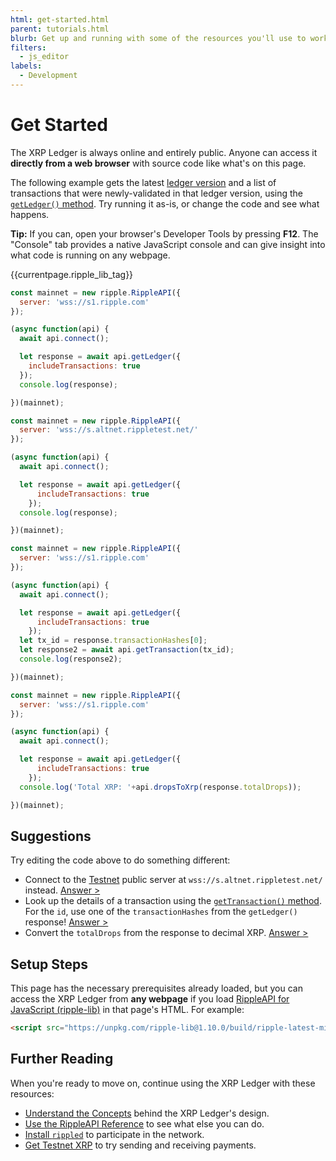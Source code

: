 ```yaml
---
html: get-started.html
parent: tutorials.html
blurb: Get up and running with some of the resources you'll use to work with the XRP Ledger.
filters:
  - js_editor
labels:
  - Development
---
```

# Get Started

The XRP Ledger is always online and entirely public. Anyone can access it **directly from a web browser** with source code like what's on this page.

The following example gets the latest [ledger version](ledgers.html) and a list of transactions that were newly-validated in that ledger version, using the [`getLedger()` method](rippleapi-reference.html#getledger). Try running it as-is, or change the code and see what happens.

**Tip:** If you can, open your browser's Developer Tools by pressing **F12**. The "Console" tab provides a native JavaScript console and can give insight into what code is running on any webpage. <!-- SPELLING_IGNORE: f12 -->

<!-- ripple-lib & prerequisites -->
{{currentpage.ripple_lib_tag}}

<!-- JS_EDITOR_START step2 -->

```js
const mainnet = new ripple.RippleAPI({
  server: 'wss://s1.ripple.com'
});

(async function(api) {
  await api.connect();

  let response = await api.getLedger({
    includeTransactions: true
  });
  console.log(response);

})(mainnet);
```

```js
const mainnet = new ripple.RippleAPI({
  server: 'wss://s.altnet.rippletest.net/'
});

(async function(api) {
  await api.connect();

  let response = await api.getLedger({
      includeTransactions: true
    });
  console.log(response);

})(mainnet);
```

```js
const mainnet = new ripple.RippleAPI({
  server: 'wss://s1.ripple.com'
});

(async function(api) {
  await api.connect();

  let response = await api.getLedger({
      includeTransactions: true
    });
  let tx_id = response.transactionHashes[0];
  let response2 = await api.getTransaction(tx_id);
  console.log(response2);

})(mainnet);
```

```js
const mainnet = new ripple.RippleAPI({
  server: 'wss://s1.ripple.com'
});

(async function(api) {
  await api.connect();

  let response = await api.getLedger({
      includeTransactions: true
    });
  console.log('Total XRP: '+api.dropsToXrp(response.totalDrops));

})(mainnet);
```

<!-- JS_EDITOR_END -->


## Suggestions

Try editing the code above to do something different:

- Connect to the [Testnet](parallel-networks.html) public server at `wss://s.altnet.rippletest.net/` instead. [Answer >](javascript:js_interactives.step2.ex_1())
- Look up the details of a transaction using the [`getTransaction()` method](rippleapi-reference.html#gettransaction). For the `id`, use one of the `transactionHashes` from the `getLedger()` response! [Answer >](javascript:js_interactives.step2.ex_2())
- Convert the `totalDrops` from the response to decimal XRP. [Answer >](javascript:js_interactives.step2.ex_3())


## Setup Steps

This page has the necessary prerequisites already loaded, but you can access the XRP Ledger from **any webpage** if you load [RippleAPI for JavaScript (ripple-lib)](rippleapi-reference.html) in that page's HTML. For example:

```html
<script src="https://unpkg.com/ripple-lib@1.10.0/build/ripple-latest-min.js"></script>
```


## Further Reading

When you're ready to move on, continue using the XRP Ledger with these resources:

- [Understand the Concepts](concepts.html) behind the XRP Ledger's design.
- [Use the RippleAPI Reference](rippleapi-reference.html) to see what else you can do.
- [Install `rippled`](install-rippled.html) to participate in the network.
- [Get Testnet XRP](xrp-testnet-faucet.html) to try sending and receiving payments.
